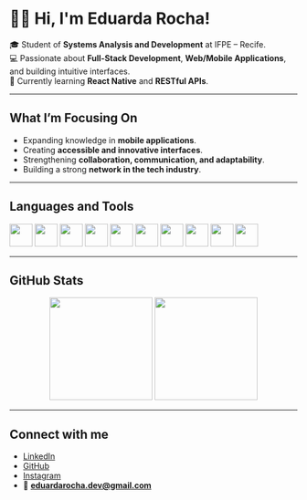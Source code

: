 # 👩‍💻 Hi, I'm Eduarda Rocha!

🎓 Student of **Systems Analysis and Development** at IFPE – Recife.  
💻 Passionate about **Full-Stack Development**, **Web/Mobile Applications**, and building intuitive interfaces.  
🚀 Currently learning **React Native** and **RESTful APIs**.  

---

## What I’m Focusing On
- Expanding knowledge in **mobile applications**. 
- Creating **accessible and innovative interfaces**.  
- Strengthening **collaboration, communication, and adaptability**.  
- Building a strong **network in the tech industry**.  

---

## Languages and Tools

<p align="left">
<img src="https://cdn.jsdelivr.net/gh/devicons/devicon/icons/c/c-original.svg" width="40" height="40"/>
<img src="https://cdn.jsdelivr.net/gh/devicons/devicon/icons/cplusplus/cplusplus-original.svg" width="40" height="40"/>
<img src="https://cdn.jsdelivr.net/gh/devicons/devicon/icons/html5/html5-original.svg" width="40" height="40"/>
<img src="https://cdn.jsdelivr.net/gh/devicons/devicon/icons/css3/css3-original.svg" width="40" height="40"/>
<img src="https://cdn.jsdelivr.net/gh/devicons/devicon/icons/javascript/javascript-original.svg" width="40" height="40"/>
<img src="https://cdn.jsdelivr.net/gh/devicons/devicon/icons/typescript/typescript-original.svg" width="40" height="40"/>
<img src="https://cdn.jsdelivr.net/gh/devicons/devicon/icons/nodejs/nodejs-original.svg" width="40" height="40"/>
<img src="https://cdn.jsdelivr.net/gh/devicons/devicon/icons/react/react-original.svg" width="40" height="40"/>
<img src="https://cdn.jsdelivr.net/gh/devicons/devicon/icons/vscode/vscode-original.svg" width="40" height="40"/>
<img src="https://github.githubassets.com/images/modules/logos_page/GitHub-Mark.png" width="40" height="40"/>
</p>

---

## GitHub Stats
<p align="center">
  <img height="180em" src="https://github-readme-stats.vercel.app/api?username=EduardaRFSousa&show_icons=true&theme=radical&count_private=true"/>
  <img height="180em" src="https://github-readme-stats.vercel.app/api/top-langs/?username=EduardaRFSousa&layout=compact&theme=rose_pine"/>
</p>

---

## Connect with me
- [LinkedIn](https://www.linkedin.com/in/eduarda-rocha-full-stack-dev)  
- [GitHub](https://github.com/EduardaRFSousa)
- [Instagram](https://www.instagram.com/_viniidu/?next=%2F) 
- 📧 **eduardarocha.dev@gmail.com**

